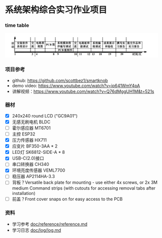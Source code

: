 # 系统架构综合实习作业项目

### time table

![./README_image/time_table.png](./README_image/time_table.png)

### 项目参考

- github: https://github.com/scottbez1/smartknob
- demo video: https://www.youtube.com/watch?v=ip641WmY4pA
- 讲解视频：https://www.youtube.com/watch?v=Q76dMggUH1M&t=521s


### 器材

- [x] 240x240 round LCD ("GC9A01")
- [x] 无感无刷电机 BLDC
- [ ] 霍尔感应器 MT6701
- [ ] 主控 ESP32
- [x] 压力传感器 HX711 
- [x] 应变片 BF350-3AA * 2
- [x] LED灯 SK6812-SIDE-A * 8
- [x] USB-C(2.0)接口
- [ ] 串口转换器 CH340
- [x] 环境亮度传感器 VEML7700
- [ ] 稳压器 AP2114HA-3.3
- [ ] 背板？Versatile back plate for mounting - use either 4x screws, or 2x 3M medium Command strips (with cutouts for accessing removal tabs after installation)
- [ ] 前盖？Front cover snaps on for easy access to the PCB

### 资料

- 学习参考 [doc/reference/reference.md](doc/reference/reference.md)
- 学习日志 [doc/log/log.md](doc/log/log.md)

